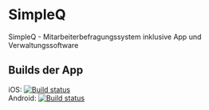 # SimpleQ
SimpleQ - Mitarbeiterbefragungssystem inklusive App und Verwaltungssoftware

## Builds der App
iOS: [![Build status](https://build.appcenter.ms/v0.1/apps/e388a4cb-e798-4cae-b593-0cc541c242f6/branches/feature%2Fjw%2Fapp-dev-basics/badge)](https://appcenter.ms)  
Android: [![Build status](https://build.appcenter.ms/v0.1/apps/f288e89d-86e5-45c0-96e9-4fbde30c01d4/branches/feature%2Fjw%2Fapp-dev-basics/badge)](https://appcenter.ms)

